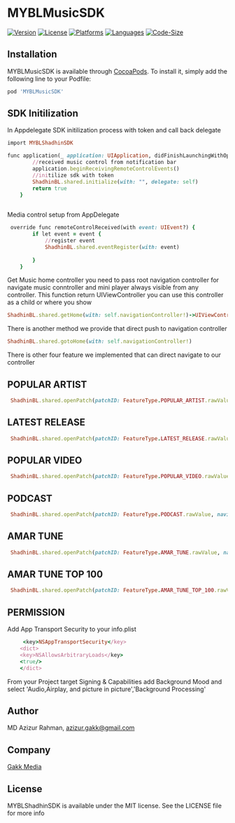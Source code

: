 # MYBLMusicSDK
[![Version](https://img.shields.io/cocoapods/v/MYBLMusicSDK)](https://cocoapods.org/pods/MYBLMusicSDK)
[![License](https://img.shields.io/github/license/GakkMedia/MYBLMusicSDK)](https://github.com/shadhin-music/MYBLMusicSDK-iOS/blob/main/LICENSE)
[![Platforms](https://img.shields.io/badge/Platforms-iOS%2011%2B-blue.svg)](#)
[![Languages](https://img.shields.io/badge/language-%20swift-FF69B4.svg?style=plastic)](#)
[![Code-Size](https://img.shields.io/github/languages/code-size/GakkMedia/MYBLMusicSDK)](#)

## Installation

MYBLMusicSDK is available through [CocoaPods](https://cocoapods.org). To install
it, simply add the following line to your Podfile:

```ruby
pod 'MYBLMusicSDK'
```
## SDK Initilization 
In Appdelegate SDK initilization process with token and call back delegate 
```ruby
import MYBLShadhinSDK

func application(_ application: UIApplication, didFinishLaunchingWithOptions launchOptions: [UIApplication.LaunchOptionsKey: Any]?) -> Bool {
        //received music control from notification bar
        application.beginReceivingRemoteControlEvents()
        //initilize sdk with token
        ShadhinBL.shared.initialize(with: "", delegate: self)
        return true
    }
    
```
Media control setup from AppDelegate
```ruby
 override func remoteControlReceived(with event: UIEvent?) {
        if let event = event {
            //register event
            ShadhinBL.shared.eventRegister(with: event)
            
        }
    }
```
Get Music home controller you need to pass root navigation controller for navigate music conntroller and mini player always visible from any controller. 
This function return UIViewController you can use this controller as a child or where you show 
```ruby
ShadhinBL.shared.getHome(with: self.navigationController!)->UIViewController
```

There is another method we provide that direct push to navigation controller
```ruby
ShadhinBL.shared.gotoHome(with: self.navigationController!)
```
There is other four feature we implemented that can direct navigate to our controller 

## POPULAR ARTIST 
```ruby
 ShadhinBL.shared.openPatch(patchID: FeatureType.POPULAR_ARTIST.rawValue, navigation: self.navigationController!)
```
## LATEST RELEASE 
```ruby
 ShadhinBL.shared.openPatch(patchID: FeatureType.LATEST_RELEASE.rawValue, navigation: self.navigationController!)
```
## POPULAR VIDEO
```ruby
 ShadhinBL.shared.openPatch(patchID: FeatureType.POPULAR_VIDEO.rawValue, navigation: self.navigationController!)
```
## PODCAST 
```ruby
 ShadhinBL.shared.openPatch(patchID: FeatureType.PODCAST.rawValue, navigation: self.navigationController!)
```
## AMAR TUNE 
```ruby
 ShadhinBL.shared.openPatch(patchID: FeatureType.AMAR_TUNE.rawValue, navigation: self.navigationController!)
 ```
## AMAR TUNE TOP 100
```ruby
 ShadhinBL.shared.openPatch(patchID: FeatureType.AMAR_TUNE_TOP_100.rawValue, navigation: self.navigationController!)
```
## PERMISSION 
Add App Transport Security to your info.plist
```ruby
     <key>NSAppTransportSecurity</key>
    <dict>
    <key>NSAllowsArbitraryLoads</key>
    <true/>
    </dict>
```
From your Project target Signing & Capabilities add Background Mood and select 'Audio,Airplay, and picture in picture','Background Processing'


## Author

MD Azizur Rahman, azizur.gakk@gmail.com

## Company

[Gakk Media](https://gakkmedia.com)

## License

MYBLShadhinSDK is available under the MIT license. See the LICENSE file for more info
